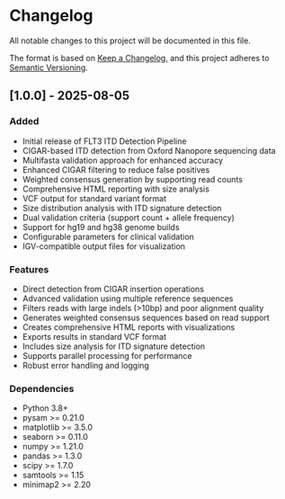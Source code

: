 # Changelog

All notable changes to this project will be documented in this file.

The format is based on [Keep a Changelog](https://keepachangelog.com/en/1.0.0/),
and this project adheres to [Semantic Versioning](https://semver.org/spec/v2.0.0.html).

## [1.0.0] - 2025-08-05

### Added
- Initial release of FLT3 ITD Detection Pipeline
- CIGAR-based ITD detection from Oxford Nanopore sequencing data
- Multifasta validation approach for enhanced accuracy
- Enhanced CIGAR filtering to reduce false positives
- Weighted consensus generation by supporting read counts
- Comprehensive HTML reporting with size analysis
- VCF output for standard variant format
- Size distribution analysis with ITD signature detection
- Dual validation criteria (support count + allele frequency)
- Support for hg19 and hg38 genome builds
- Configurable parameters for clinical validation
- IGV-compatible output files for visualization

### Features
- Direct detection from CIGAR insertion operations
- Advanced validation using multiple reference sequences
- Filters reads with large indels (>10bp) and poor alignment quality
- Generates weighted consensus sequences based on read support
- Creates comprehensive HTML reports with visualizations
- Exports results in standard VCF format
- Includes size analysis for ITD signature detection
- Supports parallel processing for performance
- Robust error handling and logging

### Dependencies
- Python 3.8+
- pysam >= 0.21.0
- matplotlib >= 3.5.0
- seaborn >= 0.11.0
- numpy >= 1.21.0
- pandas >= 1.3.0
- scipy >= 1.7.0
- samtools >= 1.15
- minimap2 >= 2.20
